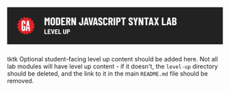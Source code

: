 # ![Modern Javascript Syntax Lab - Level Up](./assets/hero.png)

tktk Optional student-facing level up content should be added here. Not all lab modules will have level up content - if it doesn't, the `level-up` directory should be deleted, and the link to it in the main `README.md` file should be removed.

